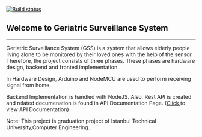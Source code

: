 [![Build status](https://api.travis-ci.org/mrtkprc/gss-backend.svg)](https://api.travis-ci.org/mrtkprc/gss-backend.svg)
## Welcome to Geriatric Surveillance System
***

Geriatric Surveillance System (GSS) is a system that allows elderly people living alone to be monitored by their loved ones with the help of the sensor. Therefore, the project consists of three phases. These phases are hardware design, backend  and fronted implementation.

In Hardware Design, Arduino and NodeMCU are used to perform receiving signal from home.

Backend Implementation is handled with NodeJS. Also, Rest API is created and related documenation is found in API Documentation Page. ([Click ](https://github.com/mrtkprc/gss-backend/wiki/API-Documentation)to view API Documentation)

Note: This project is graduation project of Istanbul Technical University,Computer Engineering.